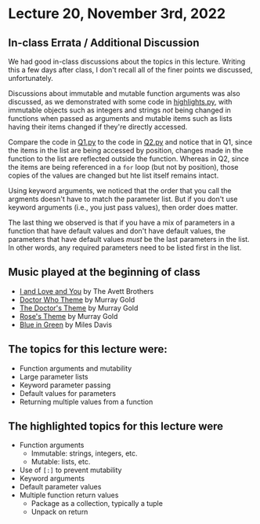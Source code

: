 # Lecture 20, November 3rd, 2022

## In-class Errata / Additional Discussion

We had good in-class discussions about the topics in this lecture. Writing this a few days after class, I don't recall all of the finer points we discussed, unfortunately.

Discussions about immutable and mutable function arguments was also discussed, as we demonstrated with some code in [highlights.py](highlights.py), with immutable objects such as integers and strings _not_ being changed in functions when passed as arguments and mutable items such as lists having their items changed if they're directly accessed.

Compare the code in [Q1.py](Q1.py) to the code in [Q2.py](Q2.py) and notice that in Q1, since the items in the list are being accessed by position, changes made in the function to the list are reflected outside the function.  Whereas in Q2, since the items are being referenced in a `for` loop (but not by position), those copies of the values are changed but hte list itself remains intact.

Using keyword arguments, we noticed that the order that you call the argments doesn't have to match the parameter list. But if you don't use keyword arguments (i.e., you just pass values), then order does matter.

The last thing we observed is that if you have a mix of parameters in a function that have default values and don't have default values, the parameters that have default values _must_ be the last parameters in the list.  In other words, any required parameters need to be listed first in the list.


## Music played at the beginning of class

* [I and Love and You](https://www.youtube.com/watch?v=T0eSpAgqrWo) by The Avett Brothers
* [Doctor Who Theme](https://www.youtube.com/watch?v=2qmFzUUnsJQ) by Murray Gold
* [The Doctor's Theme](https://www.youtube.com/watch?v=WGDeV4lPADE) by Murray Gold
* [Rose's Theme](https://www.youtube.com/watch?v=Fqogz-g0Jg4) by Murray Gold
* [Blue in Green](https://www.youtube.com/watch?v=TLDflhhdPCg) by Miles Davis

## The topics for this lecture were:

* Function arguments and mutability
* Large parameter lists
* Keyword parameter passing
* Default values for parameters
* Returning multiple values from a function

## The highlighted topics for this lecture were

* Function arguments
	* Immutable: strings, integers, etc.
	* Mutable: lists, etc.
* Use of `[:]` to prevent mutability
* Keyword arguments
* Default parameter values
* Multiple function return values
	* Package as a collection, typically a tuple
	* Unpack on return
